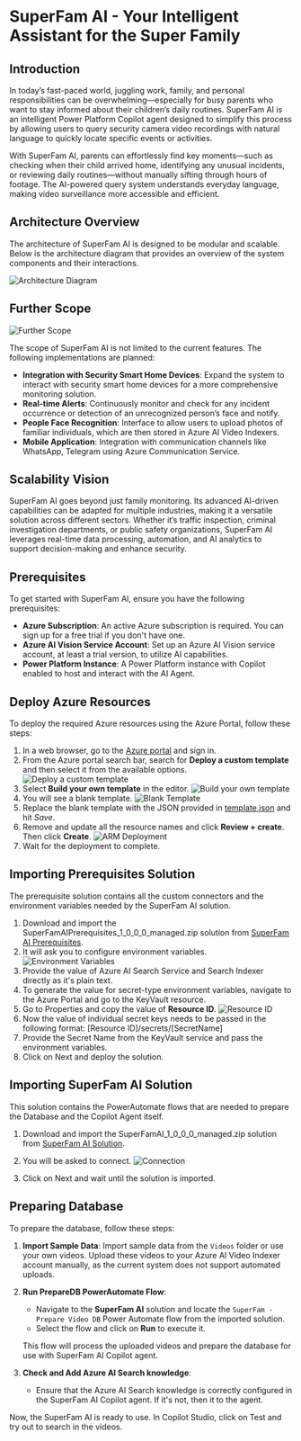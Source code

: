 # SuperFam AI - Your Intelligent Assistant for the Super Family

## Introduction
In today’s fast-paced world, juggling work, family, and personal responsibilities can be overwhelming—especially for busy parents who want to stay informed about their children’s daily routines. SuperFam AI is an intelligent Power Platform Copilot agent designed to simplify this process by allowing users to query security camera video recordings with natural language to quickly locate specific events or activities.

With SuperFam AI, parents can effortlessly find key moments—such as checking when their child arrived home, identifying any unusual incidents, or reviewing daily routines—without manually sifting through hours of footage. The AI-powered query system understands everyday language, making video surveillance more accessible and efficient.

## Architecture Overview
The architecture of SuperFam AI is designed to be modular and scalable. Below is the architecture diagram that provides an overview of the system components and their interactions.

![Architecture Diagram](./Assets/SuperFam_AI_Architecture.png)

## Further Scope

![Further Scope](./Assets/SuperFam_AI_Future_Scope.png)

The scope of SuperFam AI is not limited to the current features. The following implementations are planned:

- **Integration with Security Smart Home Devices**: Expand the system to interact with security smart home devices for a more comprehensive monitoring solution.
- **Real-time Alerts**: Continuously monitor and check for any incident occurrence or detection of an unrecognized person’s face and notify.
- **People Face Recognition**: Interface to allow users to upload photos of familiar individuals, which are then stored in Azure AI Video Indexers.
- **Mobile Application**: Integration with communication channels like WhatsApp, Telegram using Azure Communication Service.

## Scalability Vision

SuperFam AI goes beyond just family monitoring. Its advanced AI-driven capabilities can be adapted for multiple industries, making it a versatile solution across different sectors. Whether it’s traffic inspection, criminal investigation departments, or public safety organizations, SuperFam AI leverages real-time data processing, automation, and AI analytics to support decision-making and enhance security.

## Prerequisites

To get started with SuperFam AI, ensure you have the following prerequisites:

- **Azure Subscription**: An active Azure subscription is required. You can sign up for a free trial if you don't have one.
- **Azure AI Vision Service Account**: Set up an Azure AI Vision service account, at least a trial version, to utilize AI capabilities.
- **Power Platform Instance**: A Power Platform instance with Copilot enabled to host and interact with the AI Agent.

## Deploy Azure Resources

To deploy the required Azure resources using the Azure Portal, follow these steps:

1. In a web browser, go to the [Azure portal](https://portal.azure.com/) and sign in.
2. From the Azure portal search bar, search for **Deploy a custom template** and then select it from the available options.
    ![Deploy a custom template](https://learn.microsoft.com/en-us/azure/azure-resource-manager/templates/media/quickstart-create-templates-use-the-portal/search-custom-template.png)
3. Select **Build your own template** in the editor.
    ![Build your own template](https://learn.microsoft.com/en-us/azure/azure-resource-manager/templates/media/quickstart-create-templates-use-the-portal/build-own-template.png)
4. You will see a blank template.
    ![Blank Template](https://learn.microsoft.com/en-us/azure/azure-resource-manager/templates/media/quickstart-create-templates-use-the-portal/blank-template.png)
5. Replace the blank template with the JSON provided in [template.json](./Packages/Azure%20Resources/template.json) and hit *Save*.
6. Remove and update all the resource names and click **Review + create**. Then click **Create**.
    ![ARM Deployment](./Assets/ARM_Deploy.png)
7. Wait for the deployment to complete.

## Importing Prerequisites Solution
The prerequisite solution contains all the custom connectors and the environment variables needed by the SuperFam AI solution.

1. Download and import the SuperFamAIPrerequisites_1_0_0_0_managed.zip solution from [SuperFam AI Prerequisites](./Packages/PowerPlatform/SuperFamAIPrerequisites_1_0_0_0_managed.zip).
2. It will ask you to configure environment variables.
    ![Environment Variables](./Assets/SuperFam_AI_Prerequisite_deployment.png)
3. Provide the value of Azure AI Search Service and Search Indexer directly as it's plain text.
4. To generate the value for secret-type environment variables, navigate to the Azure Portal and go to the KeyVault resource.
5. Go to Properties and copy the value of **Resource ID**.
    ![Resource ID](./Assets/Azure_KV_ResourceID.png)
6. Now the value of individual secret keys needs to be passed in the following format:
    [Resource ID]/secrets/[SecretName]
7. Provide the Secret Name from the KeyVault service and pass the environment variables.
8. Click on Next and deploy the solution.

## Importing SuperFam AI Solution
This solution contains the PowerAutomate flows that are needed to prepare the Database and the Copilot Agent itself.

1. Download and import the SuperFamAI_1_0_0_0_managed.zip solution from [SuperFam AI Solution](./Packages/PowerPlatform/SuperFamAI_1_0_0_0_managed.zip).

2. You will be asked to connect. 
    ![Connection](./Assets/SuperFam_AI_ConnectionReference.png)

3. Click on Next and wait until the solution is imported.

## Preparing Database

To prepare the database, follow these steps:

1. **Import Sample Data**: Import sample data from the `Videos` folder or use your own videos. Upload these videos to your Azure AI Video Indexer account manually, as the current system does not support automated uploads.

2. **Run PrepareDB PowerAutomate Flow**:
    - Navigate to the **SuperFam AI** solution and locate the `SuperFam - Prepare Video DB` Power Automate flow from the imported solution.
    - Select the flow and click on **Run** to execute it.

    This flow will process the uploaded videos and prepare the database for use with SuperFam AI Copilot agent.

3. **Check and Add Azure AI Search knowledge**:
    - Ensure that the Azure AI Search knowledge is correctly configured in the SuperFam AI Copilot agent. If it's not, then it to the agent.

Now, the SuperFam AI is ready to use. In Copilot Studio, click on Test and try out to search in the videos.
